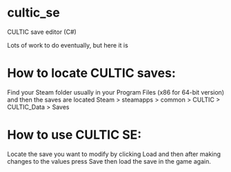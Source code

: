 # cultic_se
 CULTIC save editor (C#)

Lots of work to do eventually, but here it is

# How to locate CULTIC saves:
Find your Steam folder usually in your Program Files (x86 for 64-bit version) and then the saves are located
Steam > steamapps > common > CULTIC > CULTIC_Data > Saves

# How to use CULTIC SE:
Locate the save you want to modify by clicking Load and then after making changes to the values press Save then load the save in the game again.
